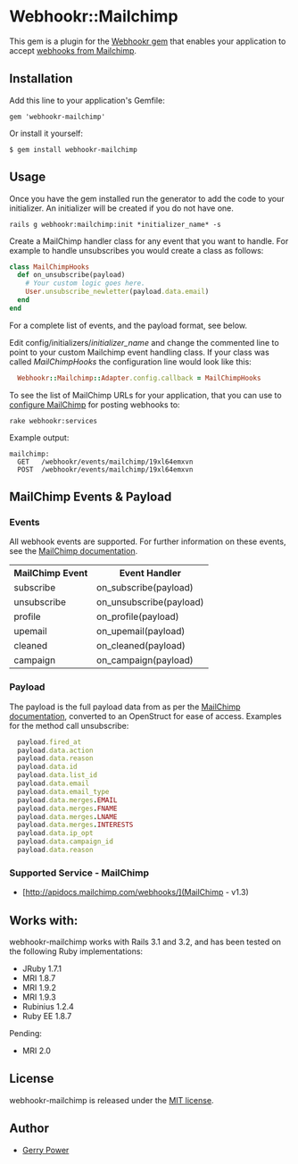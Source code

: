 # Webhookr::Mailchimp

This gem is a plugin for the [Webhookr gem](https://github.com/zoocasa/webhookr) that enables
your application to accept [webhooks from Mailchimp](http://apidocs.mailchimp.com/webhooks/).

## Installation

Add this line to your application's Gemfile:

    gem 'webhookr-mailchimp'

Or install it yourself:

    $ gem install webhookr-mailchimp

## Usage

Once you have the gem installed run the generator to add the code to your initializer.
An initializer will be created if you do not have one.

```console
rails g webhookr:mailchimp:init *initializer_name* -s
```

Create a MailChimp handler class for any event that you want to handle. For example
to handle unsubscribes you would create a class as follows:

```ruby
class MailChimpHooks
  def on_unsubscribe(payload)
    # Your custom logic goes here.
    User.unsubscribe_newletter(payload.data.email)
  end
end
```

For a complete list of events, and the payload format, see below.

Edit config/initializers/*initializer_name* and change the commented line to point to
your custom Mailchimp event handling class. If your class was called *MailChimpHooks*
the configuration line would look like this:

```ruby
  Webhookr::Mailchimp::Adapter.config.callback = MailChimpHooks
```

To see the list of MailChimp URLs for your application, that you can use to [configure
MailChimp](http://apidocs.mailchimp.com/webhooks/#configuring-webhooks) for posting webhooks to:

```console
rake webhookr:services
```

Example output:

```console
mailchimp:
  GET	/webhookr/events/mailchimp/19xl64emxvn
  POST	/webhookr/events/mailchimp/19xl64emxvn
```

## MailChimp Events & Payload


### Events

All webhook events are supported. For further information on these events, see the
[MailChimp documentation](http://apidocs.mailchimp.com/webhooks/#event-data).

<table>
  <tr>
    <th>MailChimp Event</th>
    <th>Event Handler</th>
  </tr>
  <tr>
    <td>subscribe</td>
    <td>on_subscribe(payload)</td>
  </tr>
  <tr>
    <td>unsubscribe</td>
    <td>on_unsubscribe(payload)</td>
  </tr>
  <tr>
    <td>profile</td>
    <td>on_profile(payload)</td>
  </tr>
  <tr>
    <td>upemail</td>
    <td>on_upemail(payload)</td>
  </tr>
  <tr>
    <td>cleaned</td>
    <td>on_cleaned(payload)</td>
  </tr>
  <tr>
    <td>campaign</td>
    <td>on_campaign(payload)</td>
  </tr>
</table>

### Payload

The payload is the full payload data from as per the
[MailChimp documentation](http://apidocs.mailchimp.com/webhooks/#event-data), converted to an OpenStruct
for ease of access. Examples for the method call unsubscribe:

```ruby
  payload.fired_at
  payload.data.action
  payload.data.reason
  payload.data.id
  payload.data.list_id
  payload.data.email
  payload.data.email_type
  payload.data.merges.EMAIL
  payload.data.merges.FNAME
  payload.data.merges.LNAME
  payload.data.merges.INTERESTS
  payload.data.ip_opt
  payload.data.campaign_id
  payload.data.reason

```




### <a name="supported_services"></a>Supported Service - MailChimp

* [http://apidocs.mailchimp.com/webhooks/](MailChimp - v1.3)

## <a name="works_with"></a>Works with:

webhookr-mailchimp works with Rails 3.1 and 3.2, and has been tested on the following Ruby
implementations:

* JRuby 1.7.1
* MRI 1.8.7
* MRI 1.9.2
* MRI 1.9.3
* Rubinius 1.2.4
* Ruby EE 1.8.7

Pending:

* MRI 2.0

## License

webhookr-mailchimp is released under the [MIT license](http://www.opensource.org/licenses/MIT).

## Author

* [Gerry Power](https://github.com/gerrypower)